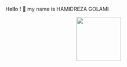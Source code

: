 Hello ! 👋 my name is HAMIDREZA GOLAMI









<p align=center><img height="120" src="https://thecolor.blog/wp-content/uploads/2021/10/GIF.gif">
